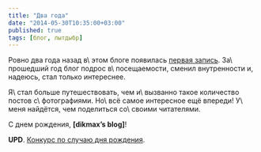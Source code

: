 ```yaml
---
title: "Два года"
date: "2014-05-30T10:35:00+03:00"
published: true
tags: [блог, лытдыбр]
---
```


Ровно два года назад в\ этом блоге появилась [первая запись][first]. За\ прошедший год блог подрос в\ посещаемости, 
сменил внутренности и, надеюсь, стал только интереснее.

Я\ стал больше путешествовать, чем и\ вызванно такое количество постов с\ фотографиями. Но\ всё самое интересное ещё 
впереди! У\ меня найдётся, чем поделиться со\ своими читателями.

С днем рождения, **[dikmax’s blog]**!

**UPD**. [Конкурс по случаю дня рождения][contest].

[contest]: /post/two-years-contest/
[first]: /post/first/
